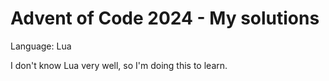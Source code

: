 # Advent of Code 2024 - My solutions

Language: Lua

I don't know Lua very well, so I'm doing this to learn.
